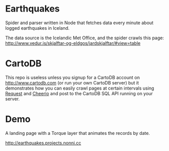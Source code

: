 # Earthquakes
Spider and parser written in Node that fetches data every minute about logged earthquakes in Iceland. 

The data source is the Icelandic Met Office, and the spider crawls this page: http://www.vedur.is/skjalftar-og-eldgos/jardskjalftar/#view=table

# CartoDB
This repo is useless unless you signup for a CartoDB account on http://www.cartodb.com (or run your own CartoDB server) but it demonstrates how you can easily crawl pages at certain intervals using <a href="https://www.npmjs.com/package/request">Request</a> and <a href="https://www.npmjs.com/package/cheerio">Cheerio</a> and post to the CartoDB SQL API running on your server.

# Demo
A landing page with a Torque layer that animates the records by date.

http://earthquakes.projects.nonni.cc
